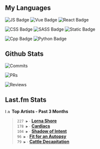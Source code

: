 ## My Languages

![JS Badge](https://img.shields.io/badge/Javascript-%2321262d?style=for-the-badge&logo=javascript&logoColor=%23F7DF1E)
![Vue Badge](https://img.shields.io/badge/Vue-%2321262d?style=for-the-badge&logo=vuedotjs&logoColor=%234FC08D)
![React Badge](https://img.shields.io/badge/React-%2321262d?style=for-the-badge&logo=react&logoColor=%2361DAFB)

![CSS Badge](https://img.shields.io/badge/CSS-%2321262d?style=for-the-badge&logo=css3&logoColor=%231572B6)
![SASS Badge](https://img.shields.io/badge/SASS-%2321262d?style=for-the-badge&logo=sass&logoColor=%23CC6699)
![Static Badge](https://img.shields.io/badge/Tailwind-%2321262d?style=for-the-badge&logo=tailwindcss&logoColor=%2306B6D4)

![Cpp Badge](https://img.shields.io/badge/C%2B%2B-%2321262d?style=for-the-badge&logo=cplusplus&logoColor=%2300599C)
![Python Badge](https://img.shields.io/badge/Python-%2321262d?style=for-the-badge&logo=python&logoColor=%233776AB)

## Github Stats

![Commits](https://img.shields.io/badge/commits%20pushed-%2321262d?style=for-the-badge&label=454&labelColor=87c4f2)

![PRs](https://img.shields.io/badge/pull%20requests%20submitted-%2321262d?style=for-the-badge&label=97&labelColor=fcabd8)

![Reviews](https://img.shields.io/badge/pull%20requests%20reviewed-%2321262d?style=for-the-badge&label=72&labelColor=ffe799)

## Last.fm Stats
<!--START_LASTFM_ARTISTS:{"period": "3month", "rows": 5}-->
<a href="https://last.fm" target="_blank"><img src="https://user-images.githubusercontent.com/17434202/215290617-e793598d-d7c9-428f-9975-156db1ba89cc.svg" alt="Last.fm Logo" width="18" height="13"/></a> **Top Artists - Past 3 Months**

> `227 ▶️` ∙ **[Lorna Shore](https://www.last.fm/music/Lorna+Shore)**<br/>
> `178 ▶️` ∙ **[Cardiacs](https://www.last.fm/music/Cardiacs)**<br/>
> `104 ▶️` ∙ **[Shadow of Intent](https://www.last.fm/music/Shadow+of+Intent)**<br/>
> `96 ▶️` ∙ **[Fit for an Autopsy](https://www.last.fm/music/Fit+for+an+Autopsy)**<br/>
> `79 ▶️` ∙ **[Cattle Decapitation](https://www.last.fm/music/Cattle+Decapitation)**<br/>
<!--END_LASTFM_ARTISTS-->
